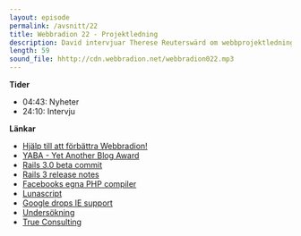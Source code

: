 ```yaml
---
layout: episode
permalink: /avsnitt/22
title: Webbradion 22 - Projektledning
description: David intervjuar Therese Reuterswärd om webbprojektledning och vi pratar Rails 3. 
length: 59
sound_file: hhttp://cdn.webbradion.net/webbradion022.mp3
---
```


**Tider**

* 04:43: Nyheter
* 24:10: Intervju 

**Länkar**

* [Hjälp till att förbättra Webbradion!](http://spreadsheets.google.com/viewform?hl=sv&formkey=dDE2SHRUdnV6Sk1iV0E5b2tNNEs4dFE6MA)
* [YABA - Yet Another Blog Award](http://www.daytona.se/yaba/2010)
* [Rails 3.0 beta commit](http://github.com/rails/rails/commit/79817aa9e7fa7c207868ca56ca8bbd0ee5303d81)
* [Rails 3 release notes](http://guides.rails.info/3_0_release_notes.html)
* [Facebooks egna PHP compiler](http://www.readwriteweb.com/archives/facebook_gets_faster_debuts_homegrown_php_compiler.php)
* [Lunascript](http://www.asana.com/luna)
* [Google drops IE support](http://www.sitepoint.com/blogs/2010/02/02/google-drops-ie6-support/)
* [Undersökning](http://spreadsheets.google.com/viewform?hl=sv&formkey=dDE2SHRUdnV6Sk1iV0E5b2tNNEs4dFE6MA)
* [True Consulting](http://true-consulting.se/)
